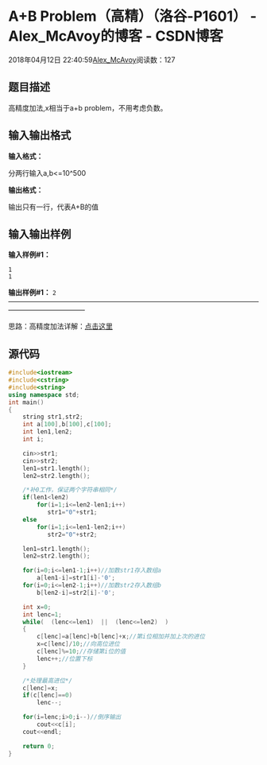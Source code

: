 # A+B Problem（高精）（洛谷-P1601） - Alex_McAvoy的博客 - CSDN博客





2018年04月12日 22:40:59[Alex_McAvoy](https://me.csdn.net/u011815404)阅读数：127








## 题目描述

高精度加法,x相当于a+b problem，不用考虑负数。

## 输入输出格式

**输入格式：**

分两行输入a,b<=10^500

**输出格式：**

输出只有一行，代表A+B的值

## 输入输出样例

**输入样例#1：**

```
1
1
```

**输出样例#1：**
`2`
———————————————————————————————————————————————

思路：高精度加法详解：[点击这里](https://blog.csdn.net/u011815404/article/details/79920270)

## 源代码

```cpp
#include<iostream>
#include<cstring>
#include<string>
using namespace std;
int main()
{
    string str1,str2;
    int a[100],b[100],c[100];
    int len1,len2;
    int i;

    cin>>str1;
    cin>>str2;
    len1=str1.length();
    len2=str2.length();

    /*补0工作，保证两个字符串相同*/
    if(len1<len2)
        for(i=1;i<=len2-len1;i++)
           str1="0"+str1;
    else
        for(i=1;i<=len1-len2;i++)
           str2="0"+str2;

    len1=str1.length();
    len2=str2.length();

    for(i=0;i<=len1-1;i++)//加数str1存入数组a
        a[len1-i]=str1[i]-'0';
    for(i=0;i<=len2-1;i++)//加数str2存入数组b
        b[len2-i]=str2[i]-'0';

    int x=0;
    int lenc=1;
    while(  (lenc<=len1)  ||  (lenc<=len2)  )
    {
        c[lenc]=a[lenc]+b[lenc]+x;//第i位相加并加上次的进位
        x=c[lenc]/10;//向高位进位
        c[lenc]%=10;//存储第i位的值
        lenc++;//位置下标
    }

    /*处理最高进位*/
    c[lenc]=x;
    if(c[lenc]==0)
        lenc--;

    for(i=lenc;i>0;i--)//倒序输出
        cout<<c[i];
    cout<<endl;

    return 0;
}
```



